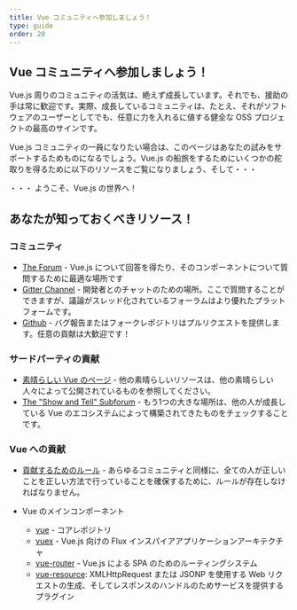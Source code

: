 ```yaml
---
title: Vue コミュニティへ参加しましょう！
type: guide
order: 20
---
```


## Vue コミュニティへ参加しましょう！

Vue.js 周りのコミュニティの活気は、絶えず成長しています。それでも、援助の手は常に歓迎です。実際、成長しているコミュニティは、たとえ、それがソフトウェアのユーザーとしてでも、任意に力を入れるに値する健全な OSS プロジェクトの最高のサインです。


Vue.js コミュニティの一員になりたい場合は、このページはあなたの試みをサポートするためものになるでしょう。Vue.js の船旅をするためにいくつかの舵取りを得るために以下のリソースをご覧になりましょう、そして・・・

・・・ ようこそ、Vue.js の世界へ！

## あなたが知っておくべきリソース！

### コミュニティ
- [The Forum](http://forum.vuejs.org/) - Vue.js について回答を得たり、そのコンポーネントについて質問するために最適な場所です
- [Gitter Channel](https://gitter.im/vuejs/vue) - 開発者とのチャットのための場所。ここで質問することができますが、議論がスレッド化されているフォーラムはより優れたプラットフォームです。
- [Github](https://github.com/vuejs) - バグ報告またはフォークレポジトリはプルリクエストを提供します。任意の貢献は大歓迎です！


### サードパーティの貢献

- [素晴らしい Vue のページ](https://github.com/vuejs/awesome-vue) - 他の素晴らしいリソースは、他の素晴らしい人々によって公開されているものを参照してください。
- [The "Show and Tell" Subforum](http://forum.vuejs.org/category/15/show-tell) - もう1つの大きな場所は、他の人が成長している Vue のエコシステムによって構築されてきたものをチェックすることです。
 
### Vue への貢献

- [貢献するためのルール](https://github.com/vuejs/vue/blob/dev/CONTRIBUTING.md) - あらゆるコミュニティと同様に、全ての人が正しいことを正しい方法で行っていることを確保するために、ルールが存在しなければなりません。

- Vue のメインコンポーネント
  - [vue](https://github.com/vuejs/vue) - コアレポジトリ
  - [vuex](https://github.com/vuejs/vuex) - Vue.js 向けの Flux インスパイアアプリケーションアーキテクチャ
  - [vue-router](https://github.com/vuejs/vue-router) - Vue.js による SPA のためのルーティングシステム
  - [vue-resource](https://github.com/vuejs/vue-resource): XMLHttpRequest または JSONP を使用する Web リクエストの生成、そしてレスポンスのハンドルのためサービスを提供するプラグイン





